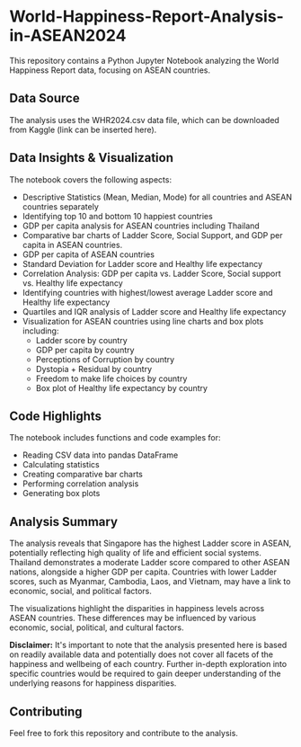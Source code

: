 # World-Happiness-Report-Analysis-in-ASEAN2024

This repository contains a Python Jupyter Notebook analyzing the World Happiness Report data, focusing on ASEAN countries.


## Data Source

The analysis uses the WHR2024.csv data file, which can be downloaded from Kaggle (link can be inserted here).


## Data Insights & Visualization


The notebook covers the following aspects:
  - Descriptive Statistics (Mean, Median, Mode) for all countries and ASEAN countries separately
  - Identifying top 10 and bottom 10 happiest countries
  - GDP per capita analysis for ASEAN countries including Thailand
  - Comparative bar charts of Ladder Score, Social Support, and GDP per capita in ASEAN countries.
  - GDP per capita of ASEAN countries
  - Standard Deviation for Ladder score and Healthy life expectancy
  - Correlation Analysis: GDP per capita vs. Ladder Score, Social support vs. Healthy life expectancy
  - Identifying countries with highest/lowest average Ladder score and Healthy life expectancy
  - Quartiles and IQR analysis of Ladder score and Healthy life expectancy
  - Visualization for ASEAN countries using line charts and box plots including:
    - Ladder score by country
    - GDP per capita by country
    - Perceptions of Corruption by country
    - Dystopia + Residual by country
    - Freedom to make life choices by country
    - Box plot of Healthy life expectancy by country


## Code Highlights

The notebook includes functions and code examples for:
  - Reading CSV data into pandas DataFrame
  - Calculating statistics
  - Creating comparative bar charts
  - Performing correlation analysis
  - Generating box plots


## Analysis Summary

The analysis reveals that Singapore has the highest Ladder score in ASEAN, potentially reflecting high quality of life and efficient social systems. Thailand demonstrates a moderate Ladder score compared to other ASEAN nations, alongside a higher GDP per capita. Countries with lower Ladder scores, such as Myanmar, Cambodia, Laos, and Vietnam, may have a link to economic, social, and political factors.

The visualizations highlight the disparities in happiness levels across ASEAN countries. These differences may be influenced by various economic, social, political, and cultural factors.

**Disclaimer:** It's important to note that the analysis presented here is based on readily available data and potentially does not cover all facets of the happiness and wellbeing of each country. Further in-depth exploration into specific countries would be required to gain deeper understanding of the underlying reasons for happiness disparities. 



## Contributing

Feel free to fork this repository and contribute to the analysis.
